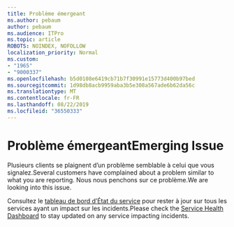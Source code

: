 ```yaml
---
title: Problème émergeant
ms.author: pebaum
author: pebaum
ms.audience: ITPro
ms.topic: article
ROBOTS: NOINDEX, NOFOLLOW
localization_priority: Normal
ms.custom:
- "1965"
- "9000337"
ms.openlocfilehash: b5d0108e6419cb71b7f30991e15773d400b97bed
ms.sourcegitcommit: 1d98db8acb9959aba3b5e308a567ade6b62da56c
ms.translationtype: MT
ms.contentlocale: fr-FR
ms.lasthandoff: 08/22/2019
ms.locfileid: "36550333"
---
```

# <a name="emerging-issue"></a><span data-ttu-id="ee322-102">Problème émergeant</span><span class="sxs-lookup"><span data-stu-id="ee322-102">Emerging Issue</span></span>

<span data-ttu-id="ee322-103">Plusieurs clients se plaignent d’un problème semblable à celui que vous signalez.</span><span class="sxs-lookup"><span data-stu-id="ee322-103">Several customers have complained about a problem similar to what you are reporting.</span></span> <span data-ttu-id="ee322-104">Nous nous penchons sur ce problème.</span><span class="sxs-lookup"><span data-stu-id="ee322-104">We are looking into this issue.</span></span>

<span data-ttu-id="ee322-105">Consultez le [tableau de bord d’État du service](https://admin.microsoft.com/adminportal/home#/servicehealth) pour rester à jour sur tous les services ayant un impact sur les incidents.</span><span class="sxs-lookup"><span data-stu-id="ee322-105">Please check the [Service Health Dashboard](https://admin.microsoft.com/adminportal/home#/servicehealth) to stay updated on any service impacting incidents.</span></span>